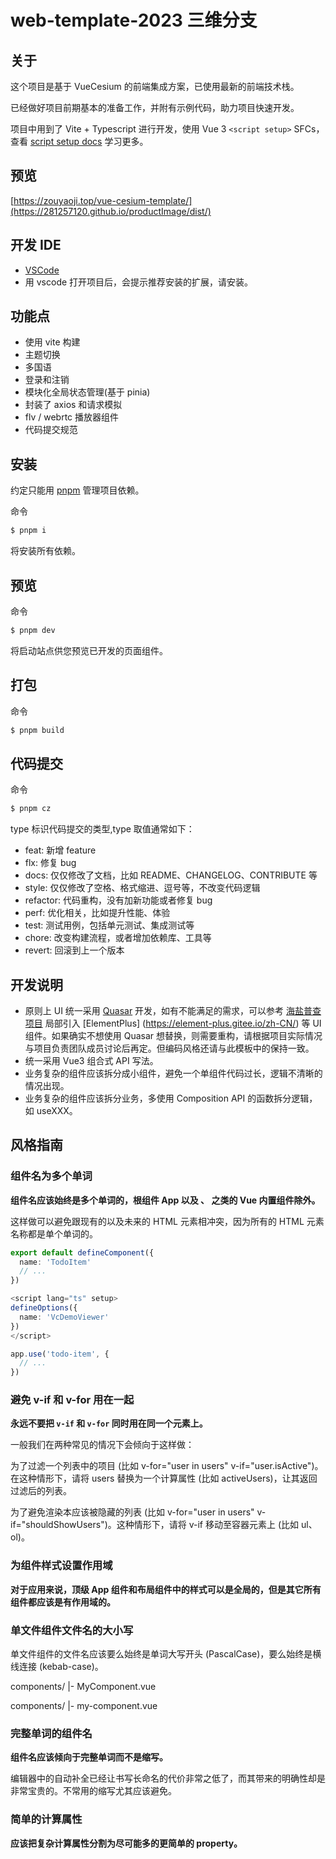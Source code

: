 <!--
 * @Author: zouyaoji@https://github.com/zouyaoji
 * @Date: 2022-05-25 14:53:30
 * @LastEditTime: 2024-06-03 13:54:31
 * @LastEditors: Liu Yang
 * @Description:
 * @FilePath: \github-product-image\README.md
-->

# web-template-2023 三维分支

## 关于

这个项目是基于 VueCesium 的前端集成方案，已使用最新的前端技术栈。

已经做好项目前期基本的准备工作，并附有示例代码，助力项目快速开发。

项目中用到了 Vite + Typescript 进行开发，使用 Vue 3 `<script setup>` SFCs，查看 [script setup docs](https://cn.vuejs.org/api/sfc-script-setup.html#typescript-only-features) 学习更多。

## 预览

[https://zouyaoji.top/vue-cesium-template/](https://281257120.github.io/productImage/dist/)

## 开发 IDE

- [VSCode](https://code.visualstudio.com/)
- 用 vscode 打开项目后，会提示推荐安装的扩展，请安装。

## 功能点

- 使用 vite 构建
- 主题切换
- 多国语
- 登录和注销
- 模块化全局状态管理(基于 pinia)
- 封装了 axios 和请求模拟
- flv / webrtc 播放器组件
- 代码提交规范

## 安装

约定只能用 [pnpm](https://pnpm.io/) 管理项目依赖。

命令

```bash
$ pnpm i
```

将安装所有依赖。

## 预览

命令

```bash
$ pnpm dev
```

将启动站点供您预览已开发的页面组件。

## 打包

命令

```bash
$ pnpm build
```

## 代码提交

命令

```bash
$ pnpm cz
```

type 标识代码提交的类型,type 取值通常如下：

- feat: 新增 feature
- flx: 修复 bug
- docs: 仅仅修改了文档，比如 README、CHANGELOG、CONTRIBUTE 等
- style: 仅仅修改了空格、格式缩进、逗号等，不改变代码逻辑
- refactor: 代码重构，没有加新功能或者修复 bug
- perf: 优化相关，比如提升性能、体验
- test: 测试用例，包括单元测试、集成测试等
- chore: 改变构建流程，或者增加依赖库、工具等
- revert: 回滚到上一个版本

## 开发说明

- 原则上 UI 统一采用 [Quasar](https://quasar.dev/) 开发，如有不能满足的需求，可以参考 [海盐普查项目](https://gitee.com/bjspd/spider-census-webapp) 局部引入 [ElementPlus] (https://element-plus.gitee.io/zh-CN/) 等 UI 组件。如果确实不想使用 Quasar 想替换，则需要重构，请根据项目实际情况与项目负责团队成员讨论后再定。但编码风格还请与此模板中的保持一致。
- 统一采用 Vue3 组合式 API 写法。
- 业务复杂的组件应该拆分成小组件，避免一个单组件代码过长，逻辑不清晰的情况出现。
- 业务复杂的组件应该拆分业务，多使用 Composition API 的函数拆分逻辑，如 useXXX。

## 风格指南

### 组件名为多个单词

**组件名应该始终是多个单词的，根组件 App 以及 <transition>、<component> 之类的 Vue 内置组件除外。**

这样做可以避免跟现有的以及未来的 HTML 元素相冲突，因为所有的 HTML 元素名称都是单个单词的。

```ts
export default defineComponent({
  name: 'TodoItem'
  // ...
})
```

```ts
<script lang="ts" setup>
defineOptions({
  name: 'VcDemoViewer'
})
</script>
```

```ts
app.use('todo-item', {
  // ...
})
```

### 避免 v-if 和 v-for 用在一起

**永远不要把 `v-if` 和 `v-for` 同时用在同一个元素上。**

一般我们在两种常见的情况下会倾向于这样做：

为了过滤一个列表中的项目 (比如 v-for="user in users" v-if="user.isActive")。在这种情形下，请将 users 替换为一个计算属性 (比如 activeUsers)，让其返回过滤后的列表。

为了避免渲染本应该被隐藏的列表 (比如 v-for="user in users" v-if="shouldShowUsers")。这种情形下，请将 v-if 移动至容器元素上 (比如 ul、ol)。

### 为组件样式设置作用域

**对于应用来说，顶级 App 组件和布局组件中的样式可以是全局的，但是其它所有组件都应该是有作用域的。**

### 单文件组件文件名的大小写

单文件组件的文件名应该要么始终是单词大写开头 (PascalCase)，要么始终是横线连接 (kebab-case)。

components/
|- MyComponent.vue

components/
|- my-component.vue

### 完整单词的组件名

**组件名应该倾向于完整单词而不是缩写。**

编辑器中的自动补全已经让书写长命名的代价非常之低了，而其带来的明确性却是非常宝贵的。不常用的缩写尤其应该避免。

### 简单的计算属性

**应该把复杂计算属性分割为尽可能多的更简单的 property。**

